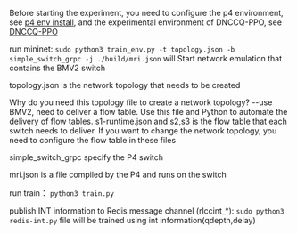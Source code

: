 Before starting the experiment, you need to configure the p4 environment, see [p4 env install](https://github.com/jafingerhut/p4-guide/blob/master/bin/README-install-troubleshooting.md), and the experimental environment of DNCCQ-PPO, see [DNCCQ-PPO](https://github.com/NetExperimentEasy/DNCCQ-PPO)

run mininet: 
`sudo python3 train_env.py -t topology.json -b simple_switch_grpc -j ./build/mri.json`  will Start  network emulation that contains the BMV2 switch

topology.json is the network topology that needs to be created

Why do you need this topology file to create a network topology? --use BMV2, need to deliver a flow table. Use this file and Python to automate the delivery of flow tables.
s1-runtime.json  and s2,s3 is the flow table that each switch needs to deliver.
If you want to change the network topology, you need to configure the flow table in these files

simple_switch_grpc specify the P4 switch

mri.json is a file compiled by the P4 and runs on the switch



run train： `python3 train.py`

publish INT information to Redis message channel (rlccint_*):  `sudo python3 redis-int.py` file 
will be trained using int information(qdepth,delay)
